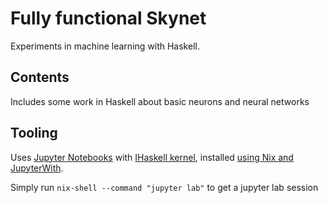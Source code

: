 # Fully functional Skynet
Experiments in machine learning with Haskell.

## Contents
Includes some work in Haskell about basic neurons and neural networks


## Tooling
Uses [Jupyter Notebooks](https://jupyter.org/) with [IHaskell kernel](https://github.com/gibiansky/IHaskell), installed [using Nix and JupyterWith](https://www.tweag.io/blog/2019-02-28-jupyter-with/).

Simply run `nix-shell --command "jupyter lab"` to get a jupyter lab session
